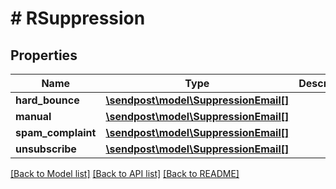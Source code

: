 # # RSuppression

## Properties

Name | Type | Description | Notes
------------ | ------------- | ------------- | -------------
**hard_bounce** | [**\sendpost\model\SuppressionEmail[]**](SuppressionEmail.md) |  | [optional]
**manual** | [**\sendpost\model\SuppressionEmail[]**](SuppressionEmail.md) |  | [optional]
**spam_complaint** | [**\sendpost\model\SuppressionEmail[]**](SuppressionEmail.md) |  | [optional]
**unsubscribe** | [**\sendpost\model\SuppressionEmail[]**](SuppressionEmail.md) |  | [optional]

[[Back to Model list]](../../README.md#models) [[Back to API list]](../../README.md#endpoints) [[Back to README]](../../README.md)
